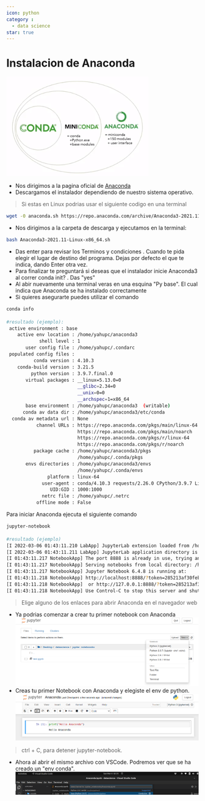 ```yaml
---
icon: python
category :
  - data science
star: true
---
```

# Instalacion de Anaconda
![Anaconda](/datascience/anaconda.png)

+ Nos dirigimos a la pagina oficial de [Anaconda](https://www.anaconda.com/)
+ Descargamos el instalador dependiendo de nuestro sistema operativo.
> Si estas en Linux podrias usar el siguiente codigo en una terminal
```sh
wget -0 anaconda.sh https://repo.anaconda.com/archive/Anaconda3-2021.11-Linux-x86_64.sh
```
+ Nos dirigimos a la carpeta de descarga y ejecutamos en la terminal:
```sh
bash Anaconda3-2021.11-Linux-x86_64.sh
```
+ Das enter para revisar los Terminos y condiciones . Cuando te pida elegir el lugar de destino del programa. Dejas por defecto el que te indica, dando Enter otra vez.
+ Para finalizar te preguntará si deseas que el instalador inicie Anaconda3 al correr conda init? . Das "yes"
+ Al abir nuevamente una terminal veras en una esquina "Py base". El cual indica que Anaconda se ha instalado correctamente
+ Si quieres asegurarte puedes utilizar el comando
```sh
conda info

#resultado (ejemplo):
 active environment : base
    active env location : /home/yahupc/anaconda3
            shell level : 1
       user config file : /home/yahupc/.condarc
 populated config files : 
          conda version : 4.10.3
    conda-build version : 3.21.5
         python version : 3.9.7.final.0
       virtual packages : __linux=5.13.0=0
                          __glibc=2.34=0
                          __unix=0=0
                          __archspec=1=x86_64
       base environment : /home/yahupc/anaconda3  (writable)
      conda av data dir : /home/yahupc/anaconda3/etc/conda
  conda av metadata url : None
           channel URLs : https://repo.anaconda.com/pkgs/main/linux-64
                          https://repo.anaconda.com/pkgs/main/noarch
                          https://repo.anaconda.com/pkgs/r/linux-64
                          https://repo.anaconda.com/pkgs/r/noarch
          package cache : /home/yahupc/anaconda3/pkgs
                          /home/yahupc/.conda/pkgs
       envs directories : /home/yahupc/anaconda3/envs
                          /home/yahupc/.conda/envs
               platform : linux-64
             user-agent : conda/4.10.3 requests/2.26.0 CPython/3.9.7 Linux/5.13.0-30-generic ubuntu/21.10 glibc/2.34
                UID:GID : 1000:1000
             netrc file : /home/yahupc/.netrc
           offline mode : False

```
Para iniciar Anaconda ejecuta el siguiente comando
```sh
jupyter-notebook

#resultado (ejemplo)
[I 2022-03-06 01:43:11.210 LabApp] JupyterLab extension loaded from /home/yahupc/.local/lib/python3.9/site-packages/jupyterlab
[I 2022-03-06 01:43:11.211 LabApp] JupyterLab application directory is /home/yahupc/.local/share/jupyter/lab
[I 01:43:11.217 NotebookApp] The port 8888 is already in use, trying another port.
[I 01:43:11.217 NotebookApp] Serving notebooks from local directory: /home/yahupc
[I 01:43:11.217 NotebookApp] Jupyter Notebook 6.4.8 is running at:
[I 01:43:11.218 NotebookApp] http://localhost:8888/?token=285213af30feb0ff450e0b2a5e83ab18e1ced001218275c1
[I 01:43:11.218 NotebookApp]  or http://127.0.0.1:8888/?token=285213af30feb0ff450e0b2a5e83ab18e1ced001218275c1
[I 01:43:11.218 NotebookApp] Use Control-C to stop this server and shut down all kernels (twice to skip confirmation).
```
> Elige alguno de los enlaces para abrir Anaconda en el navegador web
+ Ya podrias comenzar a crear tu primer notebook con Anaconda
![Jupyter Notebook](/datascience/jupyter-anaconda.png)
+ Creas tu primer Notebook con Anaconda y elegiste el env de python.
![Notebook con Anaconda](/datascience/anaconda1.png)
> ctrl + C, para detener jupyter-notebook.
+ Ahora al abrir el mismo archivo con VSCode. Podremos ver que se ha creado un "env conda".
![Anaconda en VSCode](/datascience/anaconda2.png)

